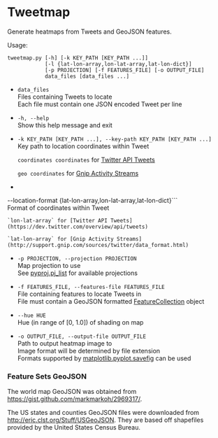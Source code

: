 # Tweetmap

Generate heatmaps from Tweets and GeoJSON features.


Usage:

```
tweetmap.py [-h] [-k KEY_PATH [KEY_PATH ...]]
            [-l {lat-lon-array,lon-lat-array,lat-lon-dict}]
            [-p PROJECTION] [-f FEATURES_FILE] [-o OUTPUT_FILE]
            data_files [data_files ...]
```

* `data_files`<br/>
    Files containing Tweets to locate<br/>
    Each file must contain one JSON encoded Tweet per line

* `-h, --help`<br/>
    Show this help message and exit

* `-k KEY_PATH [KEY_PATH ...], --key-path KEY_PATH [KEY_PATH ...]`<br/>
    Key path to location coordinates within Tweet

    `coordinates coordinates` for [Twitter API Tweets](https://dev.twitter.com/overview/api/tweets)

    `geo coordinates` for [Gnip Activity Streams](http://support.gnip.com/sources/twitter/data_format.html)

* ```-l {lat-lon-array,lon-lat-array,lat-lon-dict},
--location-format {lat-lon-array,lon-lat-array,lat-lon-dict}```<br/>
    Format of coordinates within Tweet

    `lon-lat-array` for [Twitter API Tweets](https://dev.twitter.com/overview/api/tweets)

    `lat-lon-array` for [Gnip Activity Streams](http://support.gnip.com/sources/twitter/data_format.html)

* `-p PROJECTION, --projection PROJECTION`<br/>
    Map projection to use<br/>
    See [pyproj.pj_list](http://jswhit.github.io/pyproj/pyproj-module.html#pj_list) for available projections<br/>

* `-f FEATURES_FILE, --features-file FEATURES_FILE`<br/>
    File containing features to locate Tweets in<br/>
    File must contain a GeoJSON formatted [FeatureCollection](http://geojson.org/geojson-spec.html#feature-collection-objects) object

* `--hue HUE`<br>
    Hue (in range of [0, 1.0]) of shading on map

* `-o OUTPUT_FILE, --output-file OUTPUT_FILE`<br/>
    Path to output heatmap image to<br/>
    Image format will be determined by file extension<br/>
    Formats supported by [matplotlib.pyplot.savefig](http://matplotlib.org/api/pyplot_api.html#matplotlib.pyplot.savefig) can be used

### Feature Sets GeoJSON

The world map GeoJSON was obtained from https://gist.github.com/markmarkoh/2969317/.

The US states and counties GeoJSON files were downloaded from http://eric.clst.org/Stuff/USGeoJSON.
They are based off shapefiles provided by the United States Census Bureau.

